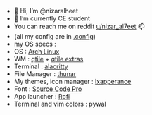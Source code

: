 - 👋 Hi, I’m @nizaralheet
- 🌱 I’m currently CE student 
-  You can reach me on reddit [u/nizar_al7eet](https://www.reddit.com/user/nizar_al7eet/) 📫
- (all my config are in [.config](https://github.com/nizaralheet/.config))
- my OS specs : 
- OS : [Arch Linux](https://archlinux.org/)
- WM : [qtile](https://qtile.org/) + [qtile extras](https://qtile-extras.readthedocs.io/en/stable/index.html)
- Terminal : [alacritty](https://alacritty.org/)
- File Manager : [thunar](https://docs.xfce.org/xfce/thunar/start)
- My themes, icon manager : [lxapperance](https://man.archlinux.org/man/lxappearance.1.en)
- Font : [Source Code Pro](https://fonts.adobe.com/fonts/source-code-pro)
- App launcher : [Rofi](https://wiki.archlinux.org/title/Rofi)
- Terminal and vim colors : pywal
<!--- my secret app : [nizaro] (https://docs.xfce.org/xfce/thunar/start --->
 

<!---
nizaralheet/nizaralheet is a ✨ special ✨ repository because its `README.md` (this file) appears on your GitHub profile.
You can click the Preview link to take a look at your changes.
--->
